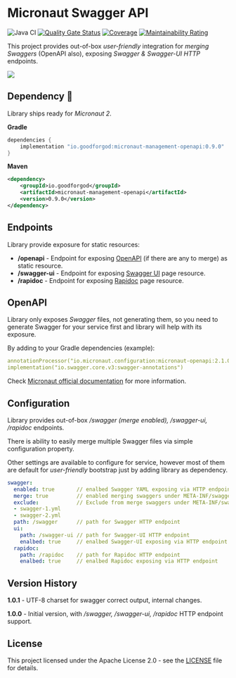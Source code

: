 # Micronaut Swagger API

![Java CI](https://github.com/GoodforGod/micronaut-management-openapi/workflows/Java%20CI/badge.svg)
[![Quality Gate Status](https://sonarcloud.io/api/project_badges/measure?project=GoodforGod_micronaut-management-openapi&metric=alert_status)](https://sonarcloud.io/dashboard?id=GoodforGod_micronaut-arangodb)
[![Coverage](https://sonarcloud.io/api/project_badges/measure?project=GoodforGod_micronaut-management-openapi&metric=coverage)](https://sonarcloud.io/dashboard?id=GoodforGod_micronaut-arangodb)
[![Maintainability Rating](https://sonarcloud.io/api/project_badges/measure?project=GoodforGod_micronaut-management-openapi&metric=sqale_rating)](https://sonarcloud.io/dashboard?id=GoodforGod_micronaut-arangodb)

This project provides out-of-box *user-friendly* integration for *merging Swaggers* (OpenAPI also), exposing *Swagger & Swagger-UI HTTP* endpoints.

![](https://media.giphy.com/media/HNOzdIugRSx8FnDKWR/giphy.gif)

## Dependency :rocket:

Library ships ready for *Micronaut 2*.

**Gradle**
```groovy
dependencies {
    implementation "io.goodforgod:micronaut-management-openapi:0.9.0"
}
```

**Maven**
```xml
<dependency>
    <groupId>io.goodforgod</groupId>
    <artifactId>micronaut-management-openapi</artifactId>
    <version>0.9.0</version>
</dependency>
```

## Endpoints

Library provide exposure for static resources:
- **/openapi** - Endpoint for exposing [OpenAPI](https://swagger.io/docs/specification/basic-structure/) (if there are any to merge) as static resource.
- **/swagger-ui** - Endpoint for exposing [Swagger UI](https://petstore.swagger.io/) page resource.
- **/rapidoc** - Endpoint for exposing [Rapidoc](https://mrin9.github.io/RapiDoc/examples/example2.html) page resource.

## OpenAPI 

Library only exposes *Swagger* files, not generating them, so you need to generate 
Swagger for your service first and library will help with its exposure.

By adding to your Gradle dependencies (example):

```yaml
annotationProcessor("io.micronaut.configuration:micronaut-openapi:2.1.0")
implementation("io.swagger.core.v3:swagger-annotations")
```

Check [Micronaut official documentation](https://micronaut-projects.github.io/micronaut-openapi/latest/guide/index.html) for more information.

## Configuration

Library provides out-of-box */swagger (merge enabled), /swagger-ui, /rapidoc* endpoints.

There is ability to easily merge multiple Swagger files via simple configuration property.

Other settings are available to configure for service, 
however most of them are default for *user-friendly* bootstrap just by adding library as dependency.

```yaml
swagger:
  enabled: true       // enalbed Swagger YAML exposing via HTTP endpoint  (default - true)
  merge: true         // enabled merging swaggers under META-INF/swagger  (default - true)
  exclude:            // Exclude from merge swaggers under META-INF/swagger
  - swagger-1.yml
  - swagger-2.yml
  path: /swagger      // path for Swagger HTTP endpoint                   (default - /swagger)
  ui:
    path: /swagger-ui // path for Swagger-UI HTTP endpoint                (default - /swagger-ui)
    enalbed: true     // enalbed Swagger-UI exposing via HTTP endpoint    (default - true)
  rapidoc:
    path: /rapidoc    // path for Rapidoc HTTP endpoint                   (default - /rapidoc)
    enalbed: true     // enalbed Rapidoc exposing via HTTP endpoint       (default - false) 

```

## Version History

**1.0.1** - UTF-8 charset for swagger correct output, internal changes.

**1.0.0** - Initial version, with */swagger, /swagger-ui, /rapidoc* HTTP endpoint support.

## License

This project licensed under the Apache License 2.0 - see the [LICENSE](LICENSE) file for details.
